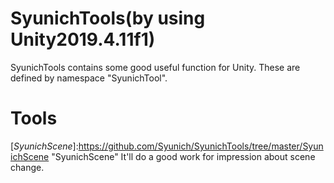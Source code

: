 # SyunichTools(by using Unity2019.4.11f1)
SyunichTools contains some good useful function for Unity. These are defined by namespace "SyunichTool".

# Tools
[*SyunichScene*]:https://github.com/Syunich/SyunichTools/tree/master/SyunichScene "SyunichScene" It'll do a good work for impression about scene change.
